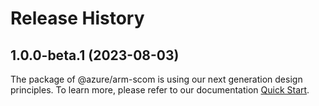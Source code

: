 # Release History
    
## 1.0.0-beta.1 (2023-08-03)

The package of @azure/arm-scom is using our next generation design principles. To learn more, please refer to our documentation [Quick Start](https://aka.ms/js-track2-quickstart).
